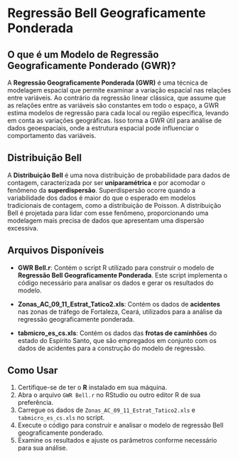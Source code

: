 # Regressão Bell Geograficamente Ponderada

## O que é um Modelo de Regressão Geograficamente Ponderado (GWR)?

A **Regressão Geograficamente Ponderada (GWR)** é uma técnica de modelagem espacial que permite examinar a variação espacial nas relações entre variáveis. Ao contrário da regressão linear clássica, que assume que as relações entre as variáveis são constantes em todo o espaço, a GWR estima modelos de regressão para cada local ou região específica, levando em conta as variações geográficas. Isso torna a GWR útil para análise de dados geoespaciais, onde a estrutura espacial pode influenciar o comportamento das variáveis.

## Distribuição Bell

A **Distribuição Bell** é uma nova distribuição de probabilidade para dados de contagem, caracterizada por ser **uniparamétrica** e por acomodar o fenômeno da **superdispersão**. Superdispersão ocorre quando a variabilidade dos dados é maior do que o esperado em modelos tradicionais de contagem, como a distribuição de Poisson. A distribuição Bell é projetada para lidar com esse fenômeno, proporcionando uma modelagem mais precisa de dados que apresentam uma dispersão excessiva.

## Arquivos Disponíveis

- **GWR Bell.r**: Contém o script R utilizado para construir o modelo de **Regressão Bell Geograficamente Ponderada**. Este script implementa o código necessário para analisar os dados e gerar os resultados do modelo.
  
- **Zonas_AC_09_11_Estrat_Tatico2.xls**: Contém os dados de **acidentes** nas zonas de tráfego de Fortaleza, Ceará, utilizados para a análise da regressão geograficamente ponderada.

- **tabmicro_es_cs.xls**: Contém os dados das **frotas de caminhões** do estado do Espírito Santo, que são empregados em conjunto com os dados de acidentes para a construção do modelo de regressão.

## Como Usar

1. Certifique-se de ter o **R** instalado em sua máquina.
2. Abra o arquivo `GWR Bell.r` no RStudio ou outro editor R de sua preferência.
3. Carregue os dados de `Zonas_AC_09_11_Estrat_Tatico2.xls` e `tabmicro_es_cs.xls` no script.
4. Execute o código para construir e analisar o modelo de regressão Bell geograficamente ponderado.
5. Examine os resultados e ajuste os parâmetros conforme necessário para sua análise.
